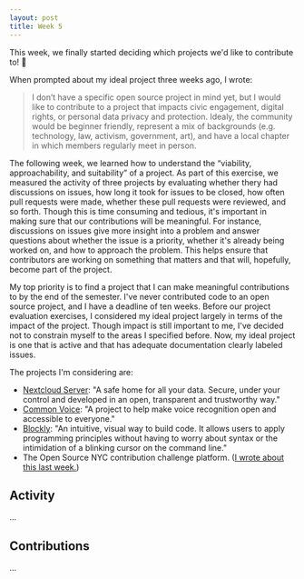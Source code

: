 ```yaml
---
layout: post
title: Week 5
---
```


This week, we finally started deciding which projects we'd like to contribute to! 🎉

When prompted about my ideal project three weeks ago, I wrote:
> I don’t have a specific open source project in mind yet, but I would like to contribute to a project that impacts civic engagement, digital rights, or personal data privacy and protection. Idealy, the community would be beginner friendly, represent a mix of backgrounds (e.g. technology, law, activism, government, art), and have a local chapter in which members regularly meet in person.

The following week, we learned how to understand the “viability, approachability, and suitability” of a project. As part of this exercise, we measured the activity of three projects by evaluating whether thery had discussions on issues, how long it took for issues to be closed, how often pull requests were made, whether these pull requests were reviewed, and so forth. Though this is time consuming and tedious, it's important in making sure that our contributions will be meaningful. For instance, discussions on issues give more insight into a problem and answer questions about whether the issue is a priority, whether it's already being worked on, and how to approach the problem. This helps ensure that contributors are working on something that matters and that will, hopefully, become part of the project. 

My top priority is to find a project that I can make meaningful contributions to by the end of the semester. I've never contributed code to an open source project, and I have a deadline of ten weeks. Before our project evaluation exercises, I considered my ideal project largely in terms of the impact of the project. Though impact is still important to me, I've decided not to constrain myself to the areas I specified before. Now, my ideal project is one that is active and that has adequate documentation clearly labeled issues. 

The projects I'm considering are:
- [Nextcloud Server](https://github.com/nextcloud/server): "A safe home for all your data. Secure, under your control and developed in an open, transparent and trustworthy way."
- [Common Voice](https://github.com/mozilla/voice-web): "A project to help make voice recognition open and accessible to everyone."
- [Blockly](https://github.com/google/blockly): "An intuitive, visual way to build code. It allows users to apply programming principles without having to worry about syntax or the intimidation of a blinking cursor on the command line."
- The Open Source NYC contribution challenge platform. ([I wrote about this last week.](https://hunter-college-ossd-spr19.github.io/codesue-weekly/week04/))

## Activity
...

## Contributions
...
